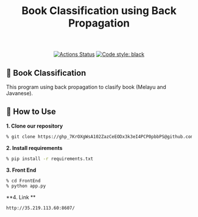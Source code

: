 <br />
<h1>
<p align="center">
  <br>Book Classification using Back Propagation
</h1>
  <p align="center">
    <br />
    </p>
</p>

<p align="center">
<a href="https://www.python.org/"><img alt="Actions Status" src="https://img.shields.io/badge/Made%20with-Python-1f425f.svg"></a>
<a href="https://github.com/psf/black"><img alt="Code style: black" src="https://img.shields.io/badge/code%20style-black-000000.svg"></a>
</p>

## 🎯 Book Classification
This program using back propagation to clasify book (Melayu and Javanese). 

## 🚀 How to Use

**1. Clone our repository**

```bash
% git clone https://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@github.com/rahmadai/book-backpropagation.git
```

**2. Install requirements**

```bash
% pip install -r requirements.txt
```

**3. Front End**

```bash
% cd FrontEnd
% python app.py
```

**4. Link **
```bash
http://35.219.113.60:8607/
```

